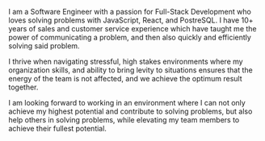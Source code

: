 I am a Software Engineer with a passion for Full-Stack Development who loves solving problems with JavaScript, React, and PostreSQL. I have 10+ years of sales and customer service experience which have taught me the power of communicating a problem, and then also quickly and efficiently solving said problem.

 I thrive when navigating stressful, high stakes environments where my organization skills, and ability to bring levity to situations ensures that the energy of the team is not affected, and we achieve the optimum result together. 

I am looking forward to working in an environment where I can not only achieve my highest potential and contribute to solving problems, but also help others in solving problems, while elevating my team members to achieve their fullest potential.
